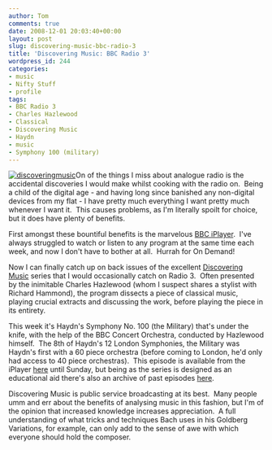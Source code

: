 ```yaml
---
author: Tom
comments: true
date: 2008-12-01 20:03:40+00:00
layout: post
slug: discovering-music-bbc-radio-3
title: 'Discovering Music: BBC Radio 3'
wordpress_id: 244
categories:
- music
- Nifty Stuff
- profile
tags:
- BBC Radio 3
- Charles Hazlewood
- Classical
- Discovering Music
- Haydn
- music
- Symphony 100 (military)
---
```


[![discoveringmusic](http://eatenbymonsters.files.wordpress.com/2008/12/discoveringmusic.jpg)](http://eatenbymonsters.files.wordpress.com/2008/12/discoveringmusic.jpg)On of the things I miss about analogue radio is the accidental discoveries I would make whilst cooking with the radio on.  Being a child of the digital age - and having long since banished any non-digital devices from my flat - I have pretty much everything I want pretty much whenever I want it.  This causes problems, as I'm literally spoilt for choice, but it does have plenty of benefits.

First amongst these bountiful benefits is the marvelous [BBC iPlayer](http://www.bbc.co.uk/iplayer/).  I've always struggled to watch or listen to any program at the same time each week, and now I don't have to bother at all.  Hurrah for On Demand!

Now I can finally catch up on back issues of the excellent [Discovering Music](http://www.bbc.co.uk/radio3/discoveringmusic/) series that I would occasionally catch on Radio 3.  Often presented by the inimitable Charles Hazlewood (whom I suspect shares a stylist with Richard Hammond), the program dissects a piece of classical music, playing crucial extracts and discussing the work, before playing the piece in its entirety.

This week it's Haydn's Symphony No. 100 (the Military) that's under the knife, with the help of the BBC Concert Orchestra, conducted by Hazlewood himself.  The 8th of Haydn's 12 London Symphonies, the Military was Haydn's first with a 60 piece orchestra (before coming to London, he'd only had access to 40 piece orchestras).  This episode is available from the iPlayer [here](http://www.bbc.co.uk/iplayer/episode/b007g81b/Discovering_Music_07_10_2006/) until Sunday, but being as the series is designed as an educational aid there's also an archive of past episodes [here](http://www.bbc.co.uk/radio3/discoveringmusic/listeninglibrary.shtml).

Discovering Music is public service broadcasting at its best.  Many people umm and err about the benefits of analysing music in this fashion, but I'm of the opinion that increased knowledge increases appreciation.  A full understanding of what tricks and techniques Bach uses in his Goldberg Variations, for example, can only add to the sense of awe with which everyone should hold the composer.
